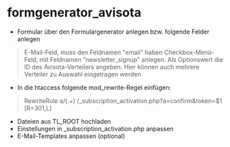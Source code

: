 formgenerator_avisota
=====================

* Formular über den Formulargenerator anlegen bzw. folgende Felder anlegen
> E-Mail-Feld, muss den Feldnamen "email" haben
> Checkbox-Menü-Feld, mit Feldnamen "newsletter_signup" anlegen. Als Optionswert die ID des Avisota-Verteilers angeben. Hier können auch mehrere Verteiler zu Auswahl eingetragen werden
* In die htaccess folgende mod_rewrite-Regel einfügen:
> RewriteRule a/(.+) /_subscription_activation.php?a=confirm&token=$1 [R=301,L]
* Dateien aus TL_ROOT hochladen
* Einstellungen in _subscription_activation.php anpassen
* E-Mail-Templates anpassen (optional)